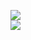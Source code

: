 [![](https://img.shields.io/badge/Made%20With-Github%20Spray-lightgrey.svg?style=for-the-badge&logo=github)](https://github.com/Annihil/github-spray#14582)  
[![](https://i.imgur.com/2DrTn0Z.gif)](https://github.com/Annihil/github-spray)